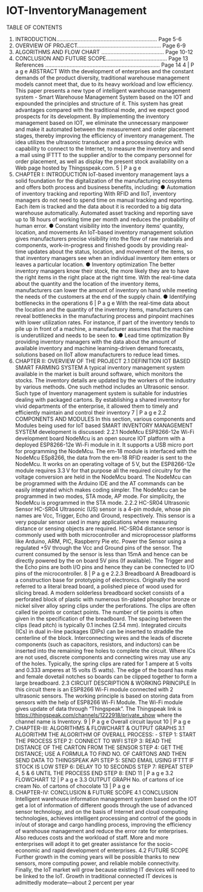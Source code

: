 # IOT-InventoryManagement
TABLE OF CONTENTS
1. INTRODUCTION………………………………………………………… Page 5-6
2. OVERVIEW OF PROJECT………………………………………………. Page 6-9
3. ALGORITHMS AND FLOW CHART ………………………………….. Page 10-12
4. CONCLUSION AND FUTURE SCOPE…………………………………. Page 13
References ………………………………………………………………… Page 14
4 | P a g e
ABSTRACT
With the development of enterprises and the constant demands of the product
diversity, traditional warehouse management models cannot meet that, due to its
heavy workload and low efficiency. This paper presents a new type of intelligent
warehouse management system - Smart Warehouse Management System based
on the IOT and expounded the principles and structure of it. This system has
great advantages compared with the traditional mode, and we expect good
prospects for its development.
By implementing the inventory management based on IOT, we eliminate the
unnecessary manpower and make it automated between the measurement and
order placement stages, thereby improving the efficiency of inventory
management. The idea utilizes the ultrasonic transducer and a processing device
with capability to connect to the Internet, to measure the inventory and send a
mail using IFTTT to the supplier and/or to the company personnel for order
placement, as well as display the present stock availability on a Web page hosted
by Thingsspeak.com.
5 | P a g e
1. CHAPTER I: INTRODUCTION
IoT-based inventory management lays a solid foundation for the digitalization of the
manufacturing ecosystems and offers both process and business benefits, including:
● Automation of inventory tracking and reporting
With RFID and IIoT, inventory managers do not need to spend time on manual tracking
and reporting. Each item is tracked and the data about it is recorded to a big data warehouse
automatically. Automated asset tracking and reporting save up to 18 hours of working time
per month and reduces the probability of human error.
● Constant visibility into the inventory items’ quantity, location, and movements
An IoT-based inventory management solution gives manufacturers precise visibility into
the flow of raw materials and components, work-in-progress and finished goods by
providing real-time updates about the status, location, and movement of the items, so that
inventory managers see when an individual inventory item enters or leaves a particular
location.
● Inventory optimization
The better inventory managers know their stock, the more likely they are to have the right
items in the right place at the right time. With the real-time data about the quantity and the
location of the inventory items, manufacturers can lower the amount of inventory on hand
while meeting the needs of the customers at the end of the supply chain.
● Identifying bottlenecks in the operations
6 | P a g e
With the real-time data about the location and the quantity of the inventory items,
manufacturers can reveal bottlenecks in the manufacturing process and pinpoint machines
with lower utilization rates. For instance, if part of the inventory tends to pile up in front
of a machine, a manufacturer assumes that the machine is underutilized and needs to be
seen to.
● Lead time optimization
By providing inventory managers with the data about the amount of available inventory
and machine learning-driven demand forecasts, solutions based on IIoT allow
manufacturers to reduce lead times.
2. CHAPTER II: OVERVIEW OF THE PROJECT
2.1 DEFINITION IOT BASED SMART FARMING SYSTEM
A typical inventory management system available in the market is built around
software, which monitors the stocks. The inventory details are updated by the workers of
the industry by various methods. One such method includes an Ultrasonic sensor. Such
type of Inventory management system is suitable for industries dealing with packaged
cartons. By establishing a shared inventory for vivid departments of the enterprise, it
allowed them to timely and efficiently maintain and control their inventory 
7 | P a g e
2.2 COMPONENTS AND MODULES
In this section, various components and Modules being used for IoT based
SMART INVENTORY MANAGEMENT SYSTEM development is discussed:
2.2.1 NodeMcu ESP8266-12e Wi-Fi development board
NodeMcu is an open source IOT platform with a deployed ESP8266-12e Wi-Fi
module in it. It supports a USB micro port for programming the NodeMcu. The em-18
module is interfaced with the NodeMcu ESp8266, the data from the em-18 RFID reader
is sent to the NodeMcu. It works on an operating voltage of 5 V, but the ESP8266-12e
module requires 3.3 V for that purpose all the required circuitry for the voltage
conversion are held in the NodeMcu board. The NodeMcu can be programmed with the
Arduino IDE and the AT commands can be easily integrated which makes coding
simpler. The NodeMcu can be programmed in two modes, STA mode, AP mode. For
simplicity, the NodeMcu is programmed in the STA mode.
2.2.2 HC-SR04 Ultrasonic Sensor
HC-SR04 Ultrasonic (US) sensor is a 4-pin module, whose pin names are Vcc,
Trigger, Echo and Ground, respectively. This sensor is a very popular sensor used in
many applications where measuring distance or sensing objects are required. HC-SR04
distance sensor is commonly used with both microcontroller and microprocessor
platforms like Arduino, ARM, PIC, Raspberry Pie etc.
Power the Sensor using a regulated +5V through the Vcc and Ground pins of the sensor.
The current consumed by the sensor is less than 15mA and hence can be directly powered
by the on board 5V pins (If available). The Trigger and the Echo pins are both I/O pins
and hence they can be connected to I/O pins of the microcontroller.
8 | P a g e
2.2.3 Breadboard
A Breadboard is a construction base for prototyping of electronics. Originally the
word referred to a literal bread board, a polished piece of wood used for slicing bread. A
modern solderless breadboard socket consists of a perforated block of plastic with
numerous tin-plated phosphor bronze or nickel silver alloy spring clips under the
perforations. The clips are often called tie points or contact points. The number of tie points
is often given in the specification of the breadboard.
The spacing between the clips (lead pitch) is typically 0.1 inches (2.54 mm). Integrated
circuits (ICs) in dual in-line packages (DIPs) can be inserted to straddle the centerline of
the block. Interconnecting wires and the leads of discrete components (such as capacitors,
resistors, and inductors) can be inserted into the remaining free holes to complete the
circuit. Where ICs are not used, discrete components and connecting wires may use any of
the holes. Typically, the spring clips are rated for 1 ampere at 5 volts and 0.333 amperes at
15 volts (5 watts). The edge of the board has male and female dovetail notches so boards
can be clipped together to form a large breadboard.
2.3 CIRCUIT DESCRIPTION & WORKING PRINCIPLE
In this circuit there is an ESP8266 Wi-Fi module connected with 2 ultrasonic sensors. The
working principle is based on storing data from sensors with the help of ESP8266 Wi-Fi
Module. The Wi-Fi module gives update of data through “Thingspeak”. The Thingspeak
link is https://thingspeak.com/channels/1222918/private_show where the channel name is
Inventory. 
9 | P a g e
Overall circuit layout
10 | P a g e
3. CHAPTER-III: ALGORITHMS & FLOWCHART &
OUTPUT GRAPHS
3.1 ALGORITHM
THE ALGORITHM OF OVERALL PROCESS: -
STEP 1: START THE PROCESS
STEP 2: CONNECT TO WIFI
STEP 3: READ THE DISTANCE OF THE CARTON FROM THE SENSOR
STEP 4: GET THE DISTANCE; USE A FORMULA TO FIND NO. OF CARTONS AND THEN
SEND DATA TO THINGSPEAK API
STEP 5: SEND EMAIL USING IFTTT IF STOCK IS LOW
STEP 6: DELAY TO 10 SECONDS
STEP 7: REPEAT STEP 4, 5 & 6 UNTIL THE PROCESS END
STEP 8: END
11 | P a g e
3.2 FLOWCHART
12 | P a g e
3.3 OUTPUT GRAPH
No. of cartons of ice cream
No. of cartons of chocolate
13 | P a g e
4. CHAPTER-IV: CONCLUSION & FUTURE SCOPE
4.1 CONCLUSION
Intelligent warehouse information management system based on the IOT get a lot
of information of different goods through the use of advanced sensor technology, and on
the basis of Internet and cloud computing technologies, achieves intelligent processing and
control of the goods in in/out of storage and cargo handling process, improving the
efficiency of warehouse management and reduce the error rate for enterprises. Also reduces
costs and the workload of staff. More and more enterprises will adopt it to get greater
assistance for the socio-economic and rapid development of enterprises.
4.2 FUTURE SCOPE
Further growth in the coming years will be possible thanks to new sensors,
more computing power, and reliable mobile connectivity. Finally, the IoT market
will grow because existing IT devices will need to be linked to the IoT. Growth in
traditional connected IT devices is admittedly moderate—about 2 percent per year
